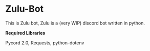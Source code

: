 # Zulu-Bot
This is Zulu bot, Zulu is a (very WIP) discord bot written in python.

__**Required Libraries**__

Pycord 2.0,
Requests,
python-dotenv
